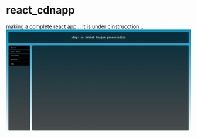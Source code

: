 # react_cdnapp
making a complete react app... it is under cinstrucction...
<img src="https://github.com/a2rp/react_cdnapp/blob/main/Screenshot%20(27).png" title="home page" alt="home page" />

